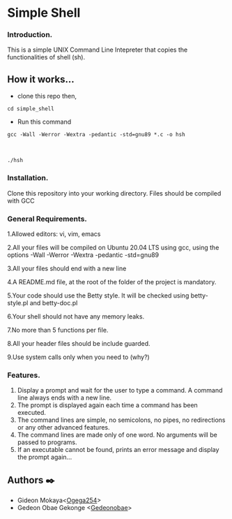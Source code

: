 # Simple Shell

### Introduction.
This is a simple UNIX Command Line Intepreter that copies the functionalities of shell (sh).
## How it works...
* clone this repo then,
```
cd simple_shell
```
* Run this command
```
gcc -Wall -Werror -Wextra -pedantic -std=gnu89 *.c -o hsh
```
<br>

```
./hsh
```

### Installation.
Clone this repository into your working directory. Files should be compiled with GCC

### General Requirements.

1.Allowed editors: vi, vim, emacs

2.All your files will be compiled on Ubuntu 20.04 LTS using gcc, using the options -Wall -Werror -Wextra -pedantic -std=gnu89

3.All your files should end with a new line

4.A README.md file, at the root of the folder of the project is mandatory.

5.Your code should use the Betty style. It will be checked using betty-style.pl and betty-doc.pl


6.Your shell should not have any memory leaks.

7.No more than 5 functions per file.

8.All your header files should be include guarded.

9.Use system calls only when you need to (why?)

### Features.
1. Display a prompt and wait for the user to type a command. A command line always ends with a new line.
2. The prompt is displayed again each time a command has been executed.
3. The command lines are simple, no semicolons, no pipes, no redirections or any other advanced features.
4. The command lines are made only of one word. No arguments will be passed to programs.
5. If an executable cannot be found, prints an error message and display the prompt again...

## Authors :black_nib:

* Gideon Mokaya<[Ogega254](https://github.com/Ogega254)>
* Gedeon Obae Gekonge <[Gedeonobae](https://github.com/Gedeonobae)>

